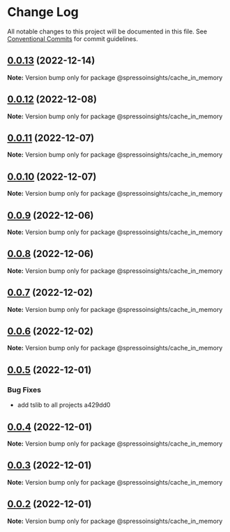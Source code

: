 # Change Log

All notable changes to this project will be documented in this file.
See [Conventional Commits](https://conventionalcommits.org) for commit guidelines.

## [0.0.13](/compare/v0.0.12...v0.0.13) (2022-12-14)

**Note:** Version bump only for package @spressoinsights/cache_in_memory

## [0.0.12](/compare/v0.0.11...v0.0.12) (2022-12-08)

**Note:** Version bump only for package @spressoinsights/cache_in_memory

## [0.0.11](/compare/v0.0.10...v0.0.11) (2022-12-07)

**Note:** Version bump only for package @spressoinsights/cache_in_memory

## [0.0.10](/compare/v0.0.9...v0.0.10) (2022-12-07)

**Note:** Version bump only for package @spressoinsights/cache_in_memory

## [0.0.9](/compare/v0.0.8...v0.0.9) (2022-12-06)

**Note:** Version bump only for package @spressoinsights/cache_in_memory

## [0.0.8](/compare/v0.0.7...v0.0.8) (2022-12-06)

**Note:** Version bump only for package @spressoinsights/cache_in_memory

## [0.0.7](/compare/v0.0.6...v0.0.7) (2022-12-02)

**Note:** Version bump only for package @spressoinsights/cache_in_memory

## [0.0.6](/compare/v0.0.5...v0.0.6) (2022-12-02)

**Note:** Version bump only for package @spressoinsights/cache_in_memory

## [0.0.5](/compare/v0.0.4...v0.0.5) (2022-12-01)

### Bug Fixes

-   add tslib to all projects a429dd0

## [0.0.4](/compare/v0.0.3...v0.0.4) (2022-12-01)

**Note:** Version bump only for package @spressoinsights/cache_in_memory

## [0.0.3](/compare/v0.0.1...v0.0.3) (2022-12-01)

**Note:** Version bump only for package @spressoinsights/cache_in_memory

## [0.0.2](/compare/v0.0.1...v0.0.2) (2022-12-01)

**Note:** Version bump only for package @spressoinsights/cache_in_memory
